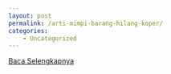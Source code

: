 ```yaml
---
layout: post
permalink: /arti-mimpi-barang-hilang-koper/
categories:
    - Uncategorized
---
```


[Baca Selengkapnya](/04)